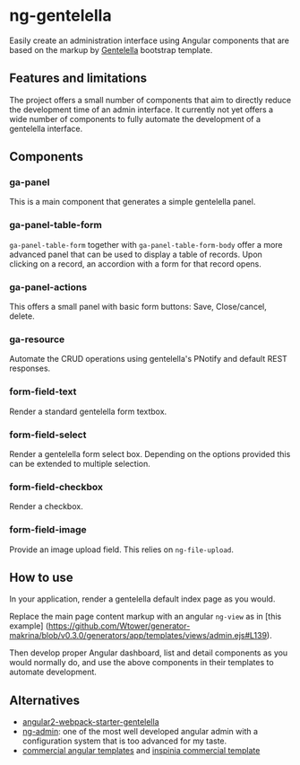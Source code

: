 ng-gentelella
=============

Easily create an administration interface using Angular components
that are based on the markup by [Gentelella](https://github.com/puikinsh/gentelella)
bootstrap template.

Features and limitations
------------------------

The project offers a small number of components that aim to directly reduce the development time of an
admin interface. It currently not yet offers a wide number of components to fully automate the
development of a gentelella interface.

Components
----------

### ga-panel

This is a main component that generates a simple gentelella panel.

### ga-panel-table-form

`ga-panel-table-form` together with `ga-panel-table-form-body` offer a more advanced panel
that can be used to display a table of records. Upon clicking on a record, an accordion with
a form for that record opens.

### ga-panel-actions

This offers a small panel with basic form buttons: Save, Close/cancel, delete.

### ga-resource

Automate the CRUD operations using gentelella's PNotify and default REST responses.

### form-field-text

Render a standard gentelella form textbox.

### form-field-select

Render a gentelella form select box. Depending on the options provided this can be extended to multiple selection.

### form-field-checkbox

Render a checkbox.

### form-field-image

Provide an image upload field. This relies on `ng-file-upload`.

How to use
----------

In your application, render a gentelella default index page as you would.

Replace the main page content markup with an angular `ng-view` as in [this example]
(https://github.com/Wtower/generator-makrina/blob/v0.3.0/generators/app/templates/views/admin.ejs#L139).

Then develop proper Angular dashboard, list and detail components as you would normally do,
and use the above components in their templates to automate development.

Alternatives
------------

- [angular2-webpack-starter-gentelella](https://github.com/kmkatsma/angular2-webpack-starter-gentelella)
- [ng-admin](https://github.com/marmelab/ng-admin): one of the most well developed angular admin with a
  configuration system that is too advanced for my taste.
- [commercial angular templates](https://colorlib.com/wp/angularjs-admin-templates/) and
  [inspinia commercial template](https://wrapbootstrap.com/theme/inspinia-responsive-admin-theme-WB0R5L90S)
